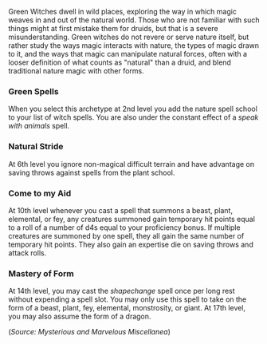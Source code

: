 Green Witches dwell in wild places, exploring the way in which magic weaves in and out of the natural world. Those who are not familiar with such things might at first mistake them for druids, but that is a severe misunderstanding.  Green witches do not revere or serve nature itself, but rather study the ways magic interacts with nature, the types of magic drawn to it, and the ways that magic can manipulate natural forces, often with a looser definition of what counts as "natural" than a druid, and blend traditional nature magic with other forms.

### Green Spells
When you select this archetype at 2nd level you add the nature spell school to your list of witch spells. 
You are also under the constant effect of a *speak with animals* spell.

### Natural Stride
At 6th level you ignore non-magical difficult terrain and have advantage on saving throws against spells from the plant school.

### Come to my Aid
At 10th level whenever you cast a spell that summons a beast, plant, elemental, or fey, any creatures summoned gain temporary hit points equal to a roll of a number of d4s equal to your proficiency bonus.  If multiple creatures are summoned by one spell, they all gain the same number of temporary hit points.  They also gain an expertise die on saving throws and attack rolls.

### Mastery of Form
At 14th level, you may cast the *shapechange* spell once per long rest without expending a spell slot.  You may only use this spell to take on the form of a beast, plant, fey, elemental, monstrosity, or giant.  At 17th level, you may also assume the form of a dragon.

(*Source: Mysterious and Marvelous Miscellanea*)